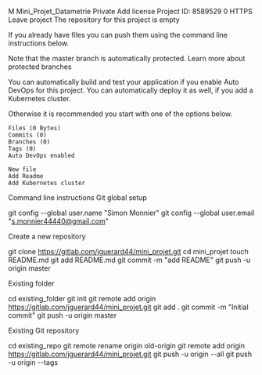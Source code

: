 
M
Mini_Projet_Datametrie
Private
Add license
Project ID: 8589529
0
HTTPS
Leave project
The repository for this project is empty

If you already have files you can push them using the command line instructions below.

Note that the master branch is automatically protected. Learn more about protected branches

You can automatically build and test your application if you enable Auto DevOps for this project. You can automatically deploy it as well, if you add a Kubernetes cluster.

Otherwise it is recommended you start with one of the options below.

    Files (0 Bytes)
    Commits (0)
    Branches (0)
    Tags (0)
    Auto DevOps enabled

    New file
    Add Readme
    Add Kubernetes cluster

Command line instructions
Git global setup

git config --global user.name "Simon Monnier"
git config --global user.email "s.monnier44440@gmail.com"

Create a new repository

git clone https://gitlab.com/jguerard44/mini_projet.git
cd mini_projet
touch README.md
git add README.md
git commit -m "add README"
git push -u origin master

Existing folder

cd existing_folder
git init
git remote add origin https://gitlab.com/jguerard44/mini_projet.git
git add .
git commit -m "Initial commit"
git push -u origin master

Existing Git repository

cd existing_repo
git remote rename origin old-origin
git remote add origin https://gitlab.com/jguerard44/mini_projet.git
git push -u origin --all
git push -u origin --tags

